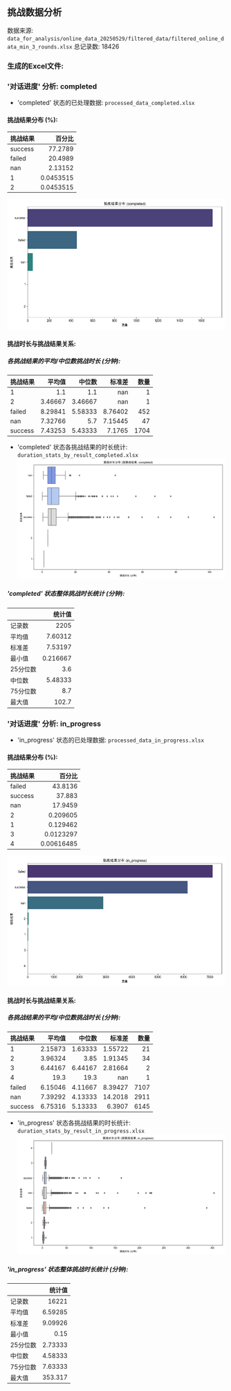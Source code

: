 ## 挑战数据分析
数据来源: `data_for_analysis/online_data_20250529/filtered_data/filtered_online_data_min_3_rounds.xlsx`
总记录数: 18426

### 生成的Excel文件:

### '对话进度' 分析: completed
- 'completed' 状态的已处理数据: `processed_data_completed.xlsx`

#### 挑战结果分布 (%):
| 挑战结果   |     百分比 |
|:-----------|-----------:|
| success    | 77.2789    |
| failed     | 20.4989    |
| nan        |  2.13152   |
| 1          |  0.0453515 |
| 2          |  0.0453515 |
![挑战结果分布 (completed)](challenge_result_distribution_completed.png)

#### 挑战时长与挑战结果关系:

##### 各挑战结果的平均/中位数挑战时长 (分钟):
| 挑战结果   |   平均值 |   中位数 |    标准差 |   数量 |
|:-----------|---------:|---------:|----------:|-------:|
| 1          |  1.1     |  1.1     | nan       |      1 |
| 2          |  3.46667 |  3.46667 | nan       |      1 |
| failed     |  8.29841 |  5.58333 |   8.76402 |    452 |
| nan        |  7.32766 |  5.7     |   7.15445 |     47 |
| success    |  7.43253 |  5.43333 |   7.1765  |   1704 |
- 'completed' 状态各挑战结果的时长统计: `duration_stats_by_result_completed.xlsx`
![挑战时长分布 (completed)](duration_by_result_boxplot_completed.png)

##### 'completed' 状态整体挑战时长统计 (分钟):
|          |      统计值 |
|:---------|------------:|
| 记录数   | 2205        |
| 平均值   |    7.60312  |
| 标准差   |    7.53197  |
| 最小值   |    0.216667 |
| 25分位数 |    3.6      |
| 中位数   |    5.48333  |
| 75分位数 |    8.7      |
| 最大值   |  102.7      |

### '对话进度' 分析: in_progress
- 'in_progress' 状态的已处理数据: `processed_data_in_progress.xlsx`

#### 挑战结果分布 (%):
| 挑战结果   |      百分比 |
|:-----------|------------:|
| failed     | 43.8136     |
| success    | 37.883      |
| nan        | 17.9459     |
| 2          |  0.209605   |
| 1          |  0.129462   |
| 3          |  0.0123297  |
| 4          |  0.00616485 |
![挑战结果分布 (in_progress)](challenge_result_distribution_in_progress.png)

#### 挑战时长与挑战结果关系:

##### 各挑战结果的平均/中位数挑战时长 (分钟):
| 挑战结果   |   平均值 |   中位数 |    标准差 |   数量 |
|:-----------|---------:|---------:|----------:|-------:|
| 1          |  2.15873 |  1.63333 |   1.55722 |     21 |
| 2          |  3.96324 |  3.85    |   1.91345 |     34 |
| 3          |  6.44167 |  6.44167 |   2.81664 |      2 |
| 4          | 19.3     | 19.3     | nan       |      1 |
| failed     |  6.15046 |  4.11667 |   8.39427 |   7107 |
| nan        |  7.39292 |  4.13333 |  14.2018  |   2911 |
| success    |  6.75316 |  5.13333 |   6.3907  |   6145 |
- 'in_progress' 状态各挑战结果的时长统计: `duration_stats_by_result_in_progress.xlsx`
![挑战时长分布 (in_progress)](duration_by_result_boxplot_in_progress.png)

##### 'in_progress' 状态整体挑战时长统计 (分钟):
|          |      统计值 |
|:---------|------------:|
| 记录数   | 16221       |
| 平均值   |     6.59285 |
| 标准差   |     9.09926 |
| 最小值   |     0.15    |
| 25分位数 |     2.73333 |
| 中位数   |     4.58333 |
| 75分位数 |     7.63333 |
| 最大值   |   353.317   |